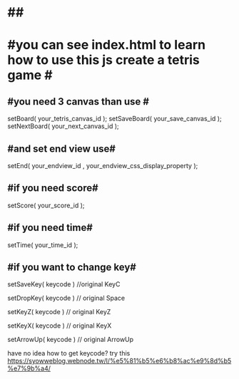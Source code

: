 #<script src="thttps://syow.000webhostapp.com/Tetris/tetris.js"></script>#
============================================================================
#you can see index.html to learn how to use this js create a tetris game #
===========================================================================
#you need 3 canvas than use #
-----------------------------
setBoard( your_tetris_canvas_id );
setSaveBoard( your_save_canvas_id );
setNextBoard( your_next_canvas_id );

#and set end view use#
---------------------------------------------------------------
setEnd( your_endview_id , your_endview_css_display_property );


#if you need score#
--------------------
setScore( your_score_id );

#if you need time#
-----------------
setTime( your_time_id );

#if you want to change key#
----------------------------
setSaveKey( keycode )   //original KeyC

setDropKey( keycode )   // original Space

setKeyZ( keycode )     // original KeyZ

setKeyX( keycode )     // original KeyX

setArrowUp( keycode )  // original ArrowUp

have no idea how to get keycode? try this
<a>https://syowweblog.webnode.tw/l/%e5%81%b5%e6%b8%ac%e9%8d%b5%e7%9b%a4/<a>